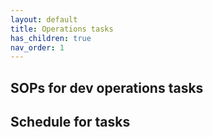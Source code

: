 ```yaml
---
layout: default
title: Operations tasks
has_children: true
nav_order: 1
---
```


## SOPs for dev operations tasks

## Schedule for tasks

